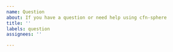 ```yaml
---
name: Question
about: If you have a question or need help using cfn-sphere
title: ''
labels: question
assignees: ''

---
```



